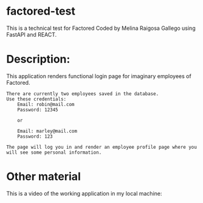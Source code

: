 # factored-test
This is a technical test for Factored
Coded by Melina Raigosa Gallego using FastAPI and REACT.

# Description:
This application renders functional login page for imaginary employees of Factored. 
    
    There are currently two employees saved in the database.
    Use these credentials:
        Email: robin@mail.com
        Password: 12345

        or

        Email: marley@mail.com
        Password: 123
    
    The page will log you in and render an employee profile page where you will see some personal information.

# Other material
This is a video of the working application in my local machine:

